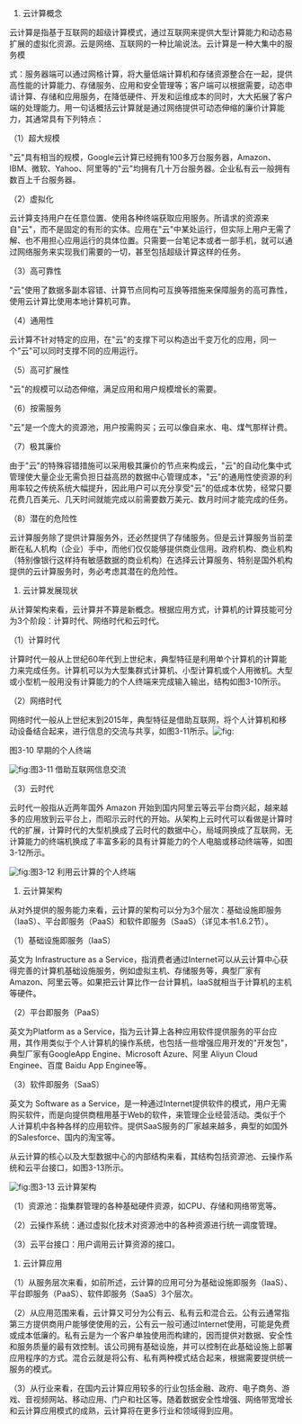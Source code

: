 
1. 云计算概念

云计算是指基于互联网的超级计算模式，通过互联网来提供大型计算能力和动态易扩展的虚拟化资源。云是网络、互联网的一种比喻说法。云计算是一种大集中的服务模

式：服务器端可以通过网格计算，将大量低端计算机和存储资源整合在一起，提供高性能的计算能力、存储服务、应用和安全管理等；客户端可以根据需要，动态申请计算、存储和应用服务，在降低硬件、开发和运维成本的同时，大大拓展了客户端的处理能力。用一句话概括云计算就是通过网络提供可动态伸缩的廉价计算能力，其通常具有下列特点：

（1）超大规模

"云"具有相当的规模，Google云计算已经拥有100多万台服务器，Amazon、IBM、微软、Yahoo、阿里等的"云"均拥有几十万台服务器。企业私有云一般拥有数百上千台服务器。

（2）虚拟化

云计算支持用户在任意位置、使用各种终端获取应用服务。所请求的资源来自"云"，而不是固定的有形的实体。应用在"云"中某处运行，但实际上用户无需了解、也不用担心应用运行的具体位置。只需要一台笔记本或者一部手机，就可以通过网络服务来实现我们需要的一切，甚至包括超级计算这样的任务。

（3）高可靠性

"云"使用了数据多副本容错、计算节点同构可互换等措施来保障服务的高可靠性，使用云计算比使用本地计算机可靠。

（4）通用性

云计算不针对特定的应用，在"云"的支撑下可以构造出千变万化的应用，同一个"云"可以同时支撑不同的应用运行。

（5）高可扩展性

"云"的规模可以动态伸缩，满足应用和用户规模增长的需要。

（6）按需服务

"云"是一个庞大的资源池，用户按需购买；云可以像自来水、电、煤气那样计费。

（7）极其廉价

由于"云"的特殊容错措施可以采用极其廉价的节点来构成云，"云"的自动化集中式管理使大量企业无需负担日益高昂的数据中心管理成本，"云"的通用性使资源的利用率较之传统系统大幅提升，因此用户可以充分享受"云"的低成本优势，经常只要花费几百美元、几天时间就能完成以前需要数万美元、数月时间才能完成的任务。

（8）潜在的危险性

云计算服务除了提供计算服务外，还必然提供了存储服务。但是云计算服务当前垄断在私人机构（企业）手中，而他们仅仅能够提供商业信用。政府机构、商业机构（特别像银行这样持有敏感数据的商业机构）在选择云计算服务、特别是国外机构提供的云计算服务时，务必考虑其潜在的危险性。

1. 云计算发展现状

从计算架构来看，云计算并不算是新概念。根据应用方式，计算机的计算技能可分为3个阶段：计算时代、网络时代和云时代。

（1）计算时代

计算时代一般从上世纪60年代到上世纪末，典型特征是利用单个计算机的计算能力来完成任务。计算机可以为大型集群式计算机、小型计算机或个人用微机。大型或小型机一般用没有计算能力的个人终端来完成输入输出，结构如图3-10所示。

（2）网络时代

网络时代一般从上世纪末到2015年，典型特征是借助互联网，将个人计算机和移动设备结合起来，进行信息的交流与共享，如图3-11所示。![](https://img.kancloud.cn/ed/fa/edfad9e1ac8f460b7dad3e6d7fc5d965_658x490.png "fig:")

图3-10 早期的个人终端

![](https://img.kancloud.cn/ba/cc/bacc0a803a0184d712fec1fb0d7936c6_712x554.png "fig:")图3-11 借助互联网信息交流

（3）云时代

云时代一般指从近两年国外 Amazon
开始到国内阿里云等云平台商兴起，越来越多的应用放到云平台上，而昭示云时代的开始。从架构上云时代可以看做是计算时代的扩展，计算时代的大型机换成了云时代的数据中心，局域网换成了互联网，无计算能力的终端机换成了丰富多彩的具有计算能力的个人电脑或移动终端等，如图3-12所示。

![](https://img.kancloud.cn/f8/e2/f8e27e386b0bfd06abfc12218c73f869_784x494.png "fig:")图3-12 利用云计算的个人终端

1. 云计算架构

从对外提供的服务能力来看，云计算的架构可以分为3个层次：基础设施即服务（IaaS）、平台即服务（PaaS）和软件即服务（SaaS）（详见本书1.6.2节）。

（1）基础设施即服务（IaaS）

英文为 Infrastructure as a
Service，指消费者通过Internet可以从云计算中心获得完善的计算机基础设施服务，例如虚拟主机、存储服务等，典型厂家有Amazon、阿里云等。如果把云计算比作一台计算机，IaaS就相当于计算机的主机等硬件。

（2）平台即服务（PaaS）

英文为Platform as a
Service，指为云计算上各种应用软件提供服务的平台应用，其作用类似于个人计算机的操作系统，也包括一些增强应用开发的"开发包"，典型厂家有GoogleApp
Engine、Microsoft Azure、阿里 Aliyun Cloud Enginee、百度 Baidu App
Enginee等。

（3）软件即服务（SaaS）

英文为 Software as a
Service，是一种通过Internet提供软件的模式，用户无需购买软件，而是向提供商租用基于Web的软件，来管理企业经营活动。类似于个人计算机中各种各样的应用软件。提供SaaS服务的厂家越来越多，典型的如国外的Salesforce、国内的淘宝等。

从云计算的核心以及大型数据中心的内部结构来看，其结构包括资源池、云操作系统和云平台接口，如图3-13所示。

![](https://img.kancloud.cn/64/21/6421275a7b1a02f98373a4bec573714c_1476x1032.png "fig:")图3-13 云计算架构

（1）资源池：指集群管理的各种基础硬件资源，如CPU、存储和网络带宽等。

（2）云操作系统：通过虚拟化技术对资源池中的各种资源进行统一调度管理。

（3）云平台接口：用户调用云计算资源的接口。

1. 云计算应用

（1）从服务层次来看，如前所述，云计算的应用可分为基础设施即服务（IaaS）、平台即服务（PaaS）、软件即服务（SaaS）3个层次。

（2）从应用范围来看，云计算又可分为公有云、私有云和混合云。公有云通常指第三方提供商用户能够使使用的云，公有云一般可通过Internet使用，可能是免费或成本低廉的。私有云是为一个客户单独使用而构建的，因而提供对数据、安全性和服务质量的最有效控制。该公司拥有基础设施，并可以控制在此基础设施上部署应用程序的方式。混合云就是将公有、私有两种模式结合起来，根据需要提供统一服务的模式。

（3）从行业来看，在国内云计算应用较多的行业包括金融、政府、电子商务、游戏、音视频网站、移动应用、门户和社区等。随着数据安全性增强、网络带宽增长和云计算应用模式的成熟，云计算将在更多行业和领域得到应用。
